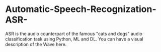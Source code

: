 # Automatic-Speech-Recognization-ASR-
ASR is the audio counterpart of the famous "cats and dogs" audio classification task using Python, ML and DL. You can have a visual description of the Wave here.
